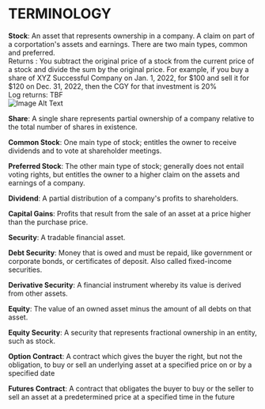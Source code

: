 # TERMINOLOGY

**Stock**: An asset that represents ownership in a company. A claim on part of a corportation's assets and earnings. There are two main types, common and preferred.<br>
Returns : You subtract the original price of a stock from the current price of a stock and divide the sum by the original price. For example, if you buy a share of XYZ Successful Company on Jan. 1, 2022, for $100 and sell it for $120 on Dec. 31, 2022, then the CGY for that investment is 20% <br>
Log returns: TBF <br>
![Image Alt Text](..00_Files/images/normality_long_term.jpg)



**Share**: A single share represents partial ownership of a company relative to the total number of shares in existence.<br>

**Common Stock**: One main type of stock; entitles the owner to receive dividends and to vote at shareholder meetings.

**Preferred Stock**: The other main type of stock; generally does not entail voting rights, but entitles the owner to a higher claim on the assets and earnings of a company.

**Dividend**: A partial distribution of a company's profits to shareholders.

**Capital Gains**: Profits that result from the sale of an asset at a price higher than the purchase price.

**Security**: A tradable financial asset.

**Debt Security**: Money that is owed and must be repaid, like government or corporate bonds, or certificates of deposit. Also called fixed-income securities.

**Derivative Security**: A financial instrument whereby its value is derived from other assets.

**Equity**: The value of an owned asset minus the amount of all debts on that asset.

**Equity Security**: A security that represents fractional ownership in an entity, such as stock.

**Option Contract**: A contract which gives the buyer the right, but not the obligation, to buy or sell an underlying asset at a specified price on or by a specified date

**Futures Contract**: A contract that obligates the buyer to buy or the seller to sell an asset at a predetermined price at a specified time in the future